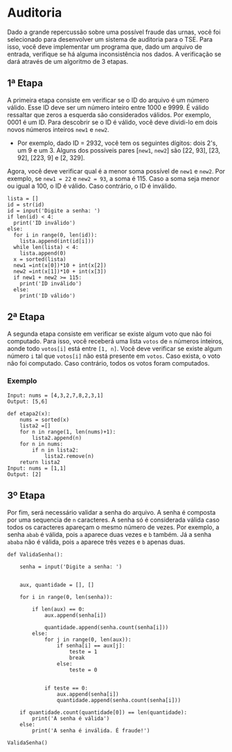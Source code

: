 # Auditoria

Dado a grande repercussão sobre uma possível fraude das urnas, você foi selecionado para desenvolver um sistema de
auditoria para o TSE. Para isso, você deve implementar um programa que, dado um arquivo de entrada, verifique se
há alguma inconsistência nos dados. A verificação se dará através de um algoritmo de 3 etapas.

## 1ª Etapa

A primeira etapa consiste em verificar se o ID do arquivo é um número válido. Esse ID deve ser um número inteiro entre
1000 e 9999. É válido ressaltar que zeros a esquerda são considerados válidos. Por exemplo, 0001 é um ID. Para descobrir
se o ID é válido, você deve dividi-lo em dois novos números inteiros `new1` e `new2`.

* Por exemplo, dado ID = 2932, você tem os seguintes dígitos: dois 2's, um 9 e um 3. Alguns dos possíveis
  pares [`new1`, `new2`] são [22, 93], [23, 92], [223, 9] e [2, 329].

Agora, você deve verificar qual é a menor soma possível de `new1` e `new2`. Por exemplo, se `new1 = 22` e `new2 = 93`,
a soma é 115. Caso a soma seja menor ou igual a 100, o ID é válido. Caso contrário, o ID é inválido.
```
lista = []
id = str(id)
id = input('Digite a senha: ')
if len(id) < 4:
  print('ID inválido')
else:
  for i in range(0, len(id)):
    lista.append(int(id[i]))
  while len(lista) < 4:
    lista.append(0)
  x = sorted(lista)
  new1 =int(x[0])*10 + int(x[2])
  new2 =int(x[1])*10 + int(x[3])
  if new1 + new2 >= 115:
    print('ID inválido')
  else:
    print('ID válido')
 ```


## 2ª Etapa

A segunda etapa consiste em verificar se existe algum voto que não foi computado. Para isso, você receberá uma
lista `votos`
de `n` números inteiros, aonde todo `votos[i]` está entre `[1, n]`. Você deve verificar se existe algum número `i` tal
que
`votos[i]` não está presente em `votos`. Caso exista, o voto não foi computado. Caso contrário, todos os votos foram
computados.

### Exemplo

```
Input: nums = [4,3,2,7,8,2,3,1]
Output: [5,6]
```

```
def etapa2(x):
    nums = sorted(x)
    lista2 =[]
    for n in range(1, len(nums)+1):
        lista2.append(n)
    for n in nums:
        if n in lista2:
            lista2.remove(n)
    return lista2
Input: nums = [1,1]
Output: [2]
```

## 3º Etapa
Por fim, será necessário validar a senha do arquivo. A senha é composta por uma sequencia de `n` caracteres. A senha só é considerada válida caso todos os caracteres apareçam o mesmo número de vezes. Por exemplo, a senha `abab` é válida, pois `a` aparece duas vezes e `b` também. Já a senha `ababa` não é válida, pois `a` aparece três vezes e `b` apenas duas.

```
def ValidaSenha():
    
    senha = input('Digite a senha: ')

    
    aux, quantidade = [], []

    for i in range(0, len(senha)):
      
        if len(aux) == 0:
            aux.append(senha[i])
            
            quantidade.append(senha.count(senha[i]))
        else:
            for j in range(0, len(aux)):
                if senha[i] == aux[j]:
                    teste = 1
                    break
                else:
                    teste = 0

           
            if teste == 0:
                aux.append(senha[i])
                quantidade.append(senha.count(senha[i]))

    if quantidade.count(quantidade[0]) == len(quantidade):
        print('A senha é válida')
    else:
        print('A senha é inválida. É fraude!')

ValidaSenha()
```
